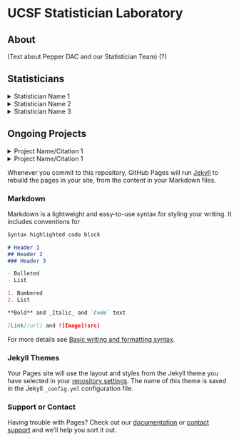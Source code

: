 #  UCSF Statistician Laboratory

## About

(Text about Pepper DAC and our Statistician Team) (?)

## Statisticians

<details>
  <summary> Statistician Name 1 </summary>
  <br>
  Projects
  </details>
  
  <details>
  <summary> Statistician Name 2 </summary>
  <br>
  Projects
  </details>
  
  <details>
  <summary> Statistician Name 3 </summary>
  <br>
  Projects
  </details>

## Ongoing Projects

<details>
  <summary> Project Name/Citation 1 </summary>
  <br>
  Projects/Citations
  </details>
  
  <details>
  <summary> Project Name/Citation 1 </summary>
  <br>
  Projects/Citations
  </details>

  Whenever you commit to this repository, GitHub Pages will run [Jekyll](https://jekyllrb.com/) to rebuild the pages in your site, from the content in your Markdown files.

### Markdown

Markdown is a lightweight and easy-to-use syntax for styling your writing. It includes conventions for

```markdown
Syntax highlighted code block

# Header 1
## Header 2
### Header 3

- Bulleted
- List

1. Numbered
2. List

**Bold** and _Italic_ and `Code` text

[Link](url) and ![Image](src)
```

For more details see [Basic writing and formatting syntax](https://docs.github.com/en/github/writing-on-github/getting-started-with-writing-and-formatting-on-github/basic-writing-and-formatting-syntax).

### Jekyll Themes

Your Pages site will use the layout and styles from the Jekyll theme you have selected in your [repository settings](https://github.com/landonjhaller17/landonjhaller17.github.io/settings/pages). The name of this theme is saved in the Jekyll `_config.yml` configuration file.

### Support or Contact

Having trouble with Pages? Check out our [documentation](https://docs.github.com/categories/github-pages-basics/) or [contact support](https://support.github.com/contact) and we’ll help you sort it out.
